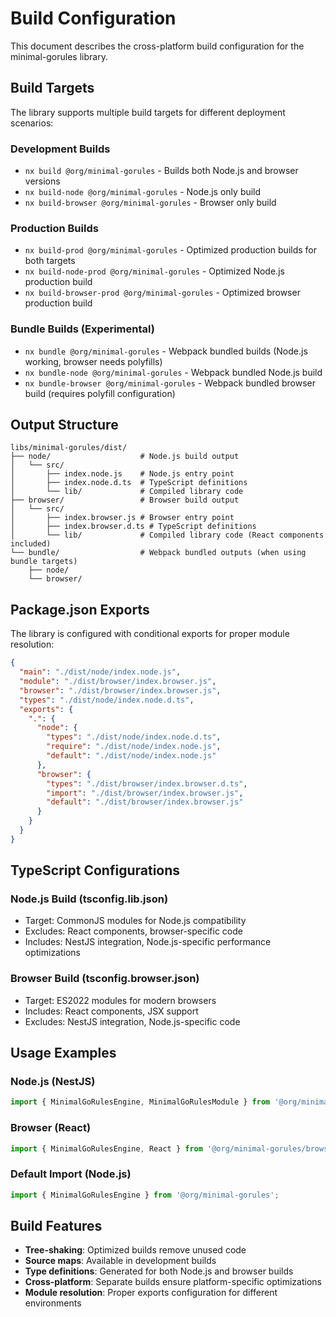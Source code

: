 # Build Configuration

This document describes the cross-platform build configuration for the minimal-gorules library.

## Build Targets

The library supports multiple build targets for different deployment scenarios:

### Development Builds
- `nx build @org/minimal-gorules` - Builds both Node.js and browser versions
- `nx build-node @org/minimal-gorules` - Node.js only build
- `nx build-browser @org/minimal-gorules` - Browser only build

### Production Builds
- `nx build-prod @org/minimal-gorules` - Optimized production builds for both targets
- `nx build-node-prod @org/minimal-gorules` - Optimized Node.js production build
- `nx build-browser-prod @org/minimal-gorules` - Optimized browser production build

### Bundle Builds (Experimental)
- `nx bundle @org/minimal-gorules` - Webpack bundled builds (Node.js working, browser needs polyfills)
- `nx bundle-node @org/minimal-gorules` - Webpack bundled Node.js build
- `nx bundle-browser @org/minimal-gorules` - Webpack bundled browser build (requires polyfill configuration)

## Output Structure

```
libs/minimal-gorules/dist/
├── node/                    # Node.js build output
│   └── src/
│       ├── index.node.js    # Node.js entry point
│       ├── index.node.d.ts  # TypeScript definitions
│       └── lib/             # Compiled library code
├── browser/                 # Browser build output
│   └── src/
│       ├── index.browser.js # Browser entry point
│       ├── index.browser.d.ts # TypeScript definitions
│       └── lib/             # Compiled library code (React components included)
└── bundle/                  # Webpack bundled outputs (when using bundle targets)
    ├── node/
    └── browser/
```

## Package.json Exports

The library is configured with conditional exports for proper module resolution:

```json
{
  "main": "./dist/node/index.node.js",
  "module": "./dist/browser/index.browser.js",
  "browser": "./dist/browser/index.browser.js",
  "types": "./dist/node/index.node.d.ts",
  "exports": {
    ".": {
      "node": {
        "types": "./dist/node/index.node.d.ts",
        "require": "./dist/node/index.node.js",
        "default": "./dist/node/index.node.js"
      },
      "browser": {
        "types": "./dist/browser/index.browser.d.ts",
        "import": "./dist/browser/index.browser.js",
        "default": "./dist/browser/index.browser.js"
      }
    }
  }
}
```

## TypeScript Configurations

### Node.js Build (tsconfig.lib.json)
- Target: CommonJS modules for Node.js compatibility
- Excludes: React components, browser-specific code
- Includes: NestJS integration, Node.js-specific performance optimizations

### Browser Build (tsconfig.browser.json)
- Target: ES2022 modules for modern browsers
- Includes: React components, JSX support
- Excludes: NestJS integration, Node.js-specific code

## Usage Examples

### Node.js (NestJS)
```typescript
import { MinimalGoRulesEngine, MinimalGoRulesModule } from '@org/minimal-gorules/node';
```

### Browser (React)
```typescript
import { MinimalGoRulesEngine, React } from '@org/minimal-gorules/browser';
```

### Default Import (Node.js)
```typescript
import { MinimalGoRulesEngine } from '@org/minimal-gorules';
```

## Build Features

- **Tree-shaking**: Optimized builds remove unused code
- **Source maps**: Available in development builds
- **Type definitions**: Generated for both Node.js and browser builds
- **Cross-platform**: Separate builds ensure platform-specific optimizations
- **Module resolution**: Proper exports configuration for different environments
